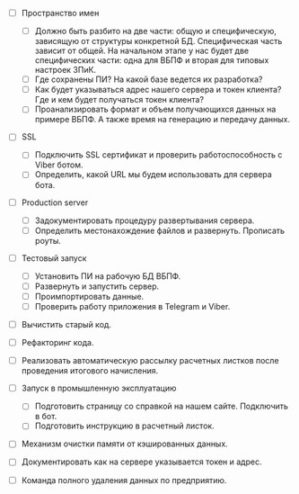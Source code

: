 * [ ] Пространство имен
  * [ ] Должно быть разбито на две части: общую и специфическую, зависящую от структуры конкретной БД.
        Специфическая часть зависит от общей. На начальном этапе у нас будет две специфических части: одна
        для ВБПФ и вторая для типовых настроек ЗПиК.
  * [ ] Где сохранены ПИ? На какой базе ведется их разработка?
  * [ ] Как будет указываться адрес нашего сервера и токен клиента? Где и кем будет получаться токен клиента?
  * [ ] Проанализировать формат и объем получающихся данных на примере ВБПФ. А также время на генерацию и
        передачу данных.

* [ ] SSL
  * [ ] Подключить SSL сертификат и проверить работоспособность с Viber ботом.
  * [ ] Определить, какой URL мы будем использовать для сервера бота.

* [ ] Production server
  * [ ] Задокументировать процедуру развертывания сервера.
  * [ ] Определить местонахождение файлов и развернуть. Прописать роуты.

* [ ] Тестовый запуск
  * [ ] Установить ПИ на рабочую БД ВБПФ.
  * [ ] Развернуть и запустить сервер.
  * [ ] Проимпортировать данные.
  * [ ] Проверить работу приложения в Telegram и Viber.

* [ ] Вычистить старый код.

* [ ] Рефакторинг кода.

* [ ] Реализовать автоматическую рассылку расчетных листков после проведения итогового начисления.

* [ ] Запуск в промышленную эксплуатацию
  * [ ] Подготовить страницу со справкой на нашем сайте. Подключить в бот.
  * [ ] Подготовить инструкцию в расчетный листок.

* [ ] Механизм очистки памяти от кэшированных данных.

* [ ] Документировать как на сервере указывается токен и адрес.

* [ ] Команда полного удаления данных по предприятию.